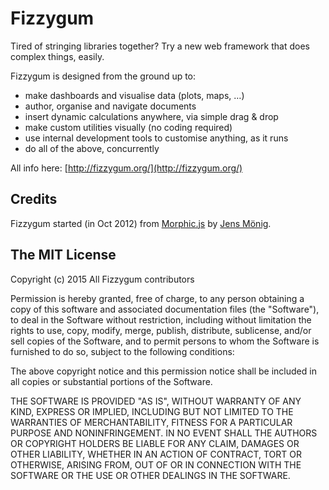 Fizzygum
========

Tired of stringing libraries together?
Try a new web framework that does complex things, easily.

Fizzygum is designed from the ground up to: 

* make dashboards and visualise data (plots, maps, …) 
* author, organise and navigate documents 
* insert dynamic calculations anywhere, via simple drag & drop 
* make custom utilities visually (no coding required) 
* use internal development tools to customise anything, as it runs
* do all of the above, concurrently

All info here: [http://fizzygum.org/](http://fizzygum.org/)

Credits
-------
Fizzygum started (in Oct 2012) from [Morphic.js](https://github.com/jmoenig/morphic.js) by [Jens Mönig](https://twitter.com/moenig).

The MIT License
-----------------------------------

Copyright (c) 2015 All Fizzygum contributors

Permission is hereby granted, free of charge, to any person obtaining a copy
of this software and associated documentation files (the "Software"), to deal
in the Software without restriction, including without limitation the rights
to use, copy, modify, merge, publish, distribute, sublicense, and/or sell
copies of the Software, and to permit persons to whom the Software is
furnished to do so, subject to the following conditions:

The above copyright notice and this permission notice shall be included in
all copies or substantial portions of the Software.

THE SOFTWARE IS PROVIDED "AS IS", WITHOUT WARRANTY OF ANY KIND, EXPRESS OR
IMPLIED, INCLUDING BUT NOT LIMITED TO THE WARRANTIES OF MERCHANTABILITY,
FITNESS FOR A PARTICULAR PURPOSE AND NONINFRINGEMENT. IN NO EVENT SHALL THE
AUTHORS OR COPYRIGHT HOLDERS BE LIABLE FOR ANY CLAIM, DAMAGES OR OTHER
LIABILITY, WHETHER IN AN ACTION OF CONTRACT, TORT OR OTHERWISE, ARISING FROM,
OUT OF OR IN CONNECTION WITH THE SOFTWARE OR THE USE OR OTHER DEALINGS IN
THE SOFTWARE.